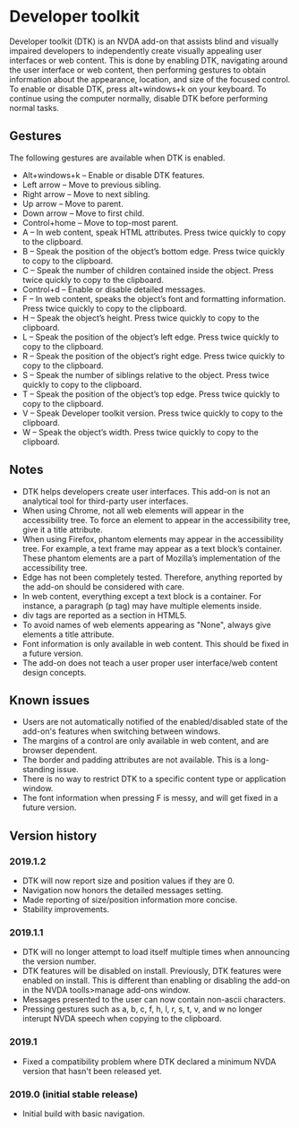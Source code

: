 # Developer toolkit
Developer toolkit (DTK) is an NVDA add-on that assists blind and visually impaired developers to independently create visually appealing user interfaces or web content. This is done by enabling DTK, navigating around the user interface or web content, then performing gestures to obtain information about the appearance, location, and size of the focused control. To enable or disable DTK, press alt+windows+k on your keyboard. To continue using the computer normally, disable DTK before performing normal tasks.
## Gestures
The following gestures are available when DTK is enabled.

* Alt+windows+k – Enable or disable DTK features.
* Left arrow – Move to previous sibling.
* Right arrow – Move to next sibling.
* Up arrow – Move to parent.
* Down arrow – Move to first child.
* Control+home – Move to top-most parent.
* A – In web content, speak HTML attributes. Press twice quickly to copy to the clipboard.
* B – Speak the position of the object’s bottom edge. Press twice quickly to copy to the clipboard.
* C – Speak the number of children contained inside the object. Press twice quickly to copy to the clipboard.
* Control+d – Enable or disable detailed messages.
* F – In web content, speaks the object’s font and formatting information. Press twice quickly to copy to the clipboard.
* H – Speak the object’s height. Press twice quickly to copy to the clipboard.
* L – Speak the position of the object’s left edge. Press twice quickly to copy to the clipboard.
* R – Speak the position of the object’s right edge. Press twice quickly to copy to the clipboard.
* S – Speak the number of siblings relative to the object. Press twice quickly to copy to the clipboard.
* T – Speak the position of the object’s top edge. Press twice quickly to copy to the clipboard.
* V – Speak Developer toolkit version. Press twice quickly to copy to the clipboard.
* W – Speak the object’s width. Press twice quickly to copy to the clipboard.

## Notes

* DTK helps developers create user interfaces. This add-on is not an analytical tool for third-party user interfaces.
* When using Chrome, not all web elements will appear in the accessibility tree. To force an element to appear in the accessibility tree, give it a title attribute.
* When using Firefox, phantom elements may appear in the accessibility tree. For example, a text frame may appear as a text block’s container. These phantom elements are a part of Mozilla’s implementation of the accessibility tree.
* Edge has not been completely tested. Therefore, anything reported by the add-on should be considered with care.
* In web content, everything except a text block is a container. For instance, a paragraph (p tag) may have multiple elements inside.
* div tags are reported as a section in HTML5.
* To avoid names of web elements appearing as "None", always give elements a title attribute.
* Font information is only available in web content. This should be fixed in a future version.
* The add-on does not teach a user proper user interface/web content design concepts.

## Known issues

* Users are not automatically notified of the enabled/disabled state of the add-on's features when switching between windows.
* The margins of a control are only available in web content, and are browser dependent.
* The border and padding attributes are not available. This is a long-standing issue.
* There is no way to restrict DTK to a specific content type or application window.
* The font information when pressing F is messy, and will get fixed in a future version.

## Version history
### 2019.1.2

* DTK will now report size and position values if they are 0.
* Navigation now honors the detailed messages setting.
* Made reporting of size/position information more concise.
* Stability improvements.

### 2019.1.1

* DTK will no longer attempt to load itself multiple times when announcing the version number.
* DTK features will be disabled on install. Previously, DTK features were enabled on install. This is different than enabling or disabling the add-on in the NVDA toolls>manage add-ons window.
* Messages presented to the user can now contain non-ascii characters.
* Pressing gestures such as a, b, c, f, h, l, r, s, t, v, and w no longer interupt NVDA speech when copying to the clipboard.

### 2019.1

* Fixed a compatibility problem where DTK declared a minimum NVDA version that hasn't been released yet.

### 2019.0 (initial stable release)

* Initial build with basic navigation.
